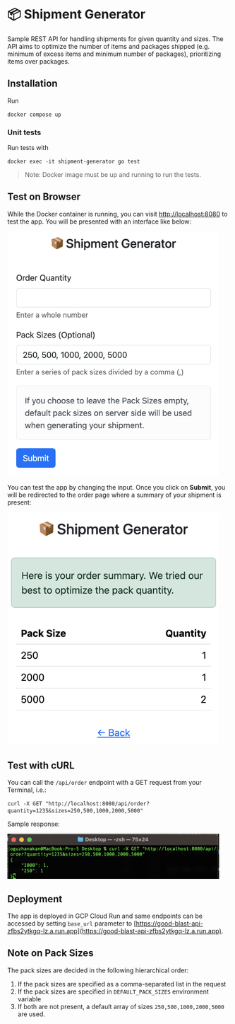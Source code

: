 # 📦 Shipment Generator
Sample REST API for handling shipments for given quantity and sizes.
The API aims to optimize the number of items and packages shipped (e.g. minimum of excess items and minimum number of packages), prioritizing items over packages.

## Installation

Run 
```
docker compose up
```

### Unit tests

Run tests with
```
docker exec -it shipment-generator go test
```

> Note: Docker image must be up and running to run the tests.

## Test on Browser

While the Docker container is running, you can visit [http://localhost:8080](http://localhost:8080) to test the app. You will be presented with an interface like below:

<img src="/docs/img/ui-1.png" width="480">

You can test the app by changing the input. Once you click on **Submit**, you will be redirected to the order page where a summary of your shipment is present:

<img src="/docs/img/ui-2.png" width="480">

## Test with cURL

You can call the `/api/order` endpoint with a GET request from your Terminal, i.e.:
```
curl -X GET "http://localhost:8080/api/order?quantity=1235&sizes=250,500,1000,2000,5000"
```

Sample response:

<img src="/docs/img/terminal-1.png" width="480">

## Deployment
The app is deployed in GCP Cloud Run and same endpoints can be accessed by setting `base_url` parameter to [https://good-blast-api-zfbs2ytkgq-lz.a.run.app](https://good-blast-api-zfbs2ytkgq-lz.a.run.app).


## Note on Pack Sizes
The pack sizes are decided in the following hierarchical order:
1. If the pack sizes are specified as a comma-separated list in the request
2. If the pack sizes are specified in `DEFAULT_PACK_SIZES` environment variable 
3. If both are not present, a default array of sizes `250,500,1000,2000,5000` are used.
